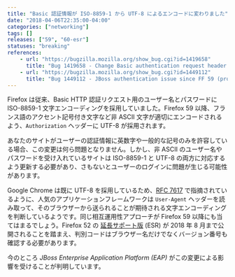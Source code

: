 ```yaml
---
title: "Basic 認証情報が ISO-8859-1 から UTF-8 によるエンコードに変わりました"
date: "2018-04-06T22:35:00-04:00"
categories: ["networking"]
tags: []
releases: ["59", "60-esr"]
statuses: "breaking"
references:
    - url: "https://bugzilla.mozilla.org/show_bug.cgi?id=1419658"
      title: "Bug 1419658 - Change Basic authentication request header username and password character encoding to UTF-8 (used to be ISO-8859-1)"
    - url: "https://bugzilla.mozilla.org/show_bug.cgi?id=1449112"
      title: "Bug 1449112 - JBoss authentication issue since FF 59 (problem with accents in authentication window ?) "
---
```

Firefox は従来、Basic HTTP 認証リクエスト用のユーザー名とパスワードに ISO-8859-1 文字エンコーディングを採用していました。Firefox 59 以降、フランス語のアクセント記号付き文字など非 ASCII 文字が適切にエンコードされるよう、`Authorization` ヘッダーに UTF-8 が採用されます。

あなたのサイトがユーザーの認証情報に英数字や一般的な記号のみを許容している場合、この変更は何ら問題となりません。しかし、非 ASCII のユーザー名やパスワードを受け入れているサイトは ISO-8859-1 と UTF-8 の両方に対応するよう更新する必要があり、さもないとユーザーのログインに問題が生じる可能性があります。

Google Chrome は既に UTF-8 を採用しているため、[RFC 7617](https://tools.ietf.org/html/rfc7617#appendix-B.3) で指摘されているように、人気のアプリケーションフレームワークは `User-Agent` ヘッダーを読み取って、そのブラウザーから送られることが期待される文字エンコーディングを判断しているようです。同じ相互運用性アプローチが Firefox 59 以降にも当てはまるでしょう。Firefox 52 の [延長サポート版](https://www.mozilla.org/firefox/organizations/) (ESR) が 2018 年 8 月まで公開されることを踏まえ、判別コードはブラウザー名だけでなくバージョン番号も確認する必要があります。

今のところ *JBoss Enterprise Application Platform (EAP)* がこの変更による影響を受けることが判明しています。

